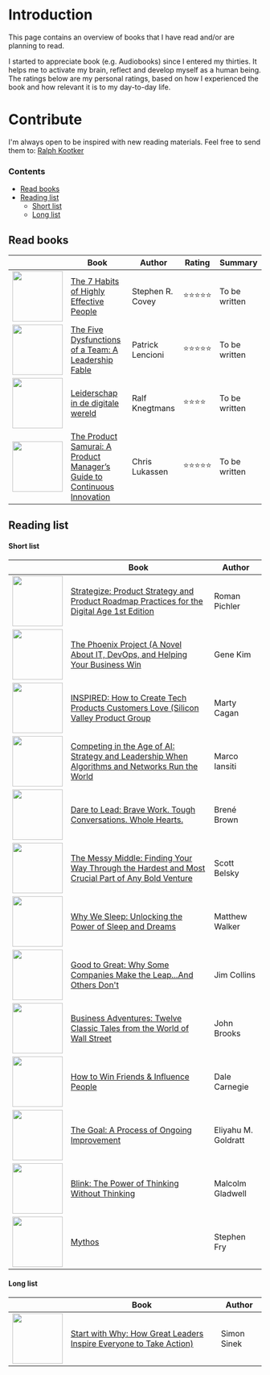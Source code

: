 # Introduction
This page contains an overview of books that I have read and/or are planning to read.

I started to appreciate book (e.g. Audiobooks) since I entered my thirties. It helps me to activate my brain, reflect and develop myself as a human being. The ratings below are my personal ratings, based on how I experienced the book and how relevant it is to my day-to-day life.

# Contribute
I'm always open to be inspired with new reading materials. Feel free to send them to: 
[Ralph Kootker](mailto:ralph.kootker@gmail.com?subject=[GitHub%20books])



### Contents
  - [Read books](#read-books)
  - [Reading list](#reading-list)
    - [Short list](#short-list)
    - [Long list](#long-list)

## Read books
|            | Book        | Author      | Rating      | Summary
|------------|-------------|-------------|-------------|-------------| 
| <img src="https://images-na.ssl-images-amazon.com/images/I/51KVkEDF2KL._SX326_BO1,204,203,200_.jpg" width="100"> |[The 7 Habits of Highly Effective People](https://www.amazon.com/Habits-Highly-Effective-People-Powerful/dp/1982137274/) | Stephen R. Covey | ⭐⭐⭐⭐⭐ | To be written
| <img src="https://images-na.ssl-images-amazon.com/images/I/41yDXnkcLgL._SX337_BO1,204,203,200_.jpg" width="100"> |[The Five Dysfunctions of a Team: A Leadership Fable](https://www.amazon.com/Five-Dysfunctions-Team-Leadership-Fable/dp/0787960756/) | Patrick Lencioni | ⭐⭐⭐⭐⭐ | To be written
| <img src="https://media.s-bol.com/4x3Z6PRm53mJ/544x840.jpg" width="100"> |[Leiderschap in de digitale wereld](https://www.bol.com/nl/p/leiderschap-in-de-digitale-wereld/9200000120236882/?bltgh=lX4xyRHh6pw-F51KnYpJXw.1_4.5.ProductTitle) |  Ralf Knegtmans | ⭐⭐⭐⭐ | To be written
| <img src="https://images-na.ssl-images-amazon.com/images/I/41abizSKhsL._SX331_BO1,204,203,200_.jpg" width="100"> |[The Product Samurai: A Product Manager’s Guide to Continuous Innovation](https://www.amazon.com/Product-Samurai-Chris-Lukassen/dp/9462287864) |  Chris Lukassen | ⭐⭐⭐⭐⭐ | To be written

## Reading list
#### Short list
|            | Book        | Author      |
|------------|-------------|-------------|
| <img src="https://images-na.ssl-images-amazon.com/images/I/41iAwDnLfvL._SX331_BO1,204,203,200_.jpg" width="100"> |[Strategize: Product Strategy and Product Roadmap Practices for the Digital Age 1st Edition](https://www.amazon.com/Strategize-Product-Strategy-Roadmap-Practices/dp/0993499201) | Roman Pichler
| <img src="https://images-na.ssl-images-amazon.com/images/I/51bAF5pdyeL._SX332_BO1,204,203,200_.jpg" width="100"> |[The Phoenix Project (A Novel About IT, DevOps, and Helping Your Business Win](https://www.amazon.com/Phoenix-Project-DevOps-Helping-Business/dp/1942788290/) | Gene Kim
| <img src="https://images-na.ssl-images-amazon.com/images/I/412m6c12zBL._SX329_BO1,204,203,200_.jpg" width="100"> |[INSPIRED: How to Create Tech Products Customers Love (Silicon Valley Product Group](https://www.amazon.com/INSPIRED-Create-Tech-Products-Customers/dp/1119387507/) | Marty Cagan
| <img src="https://images-na.ssl-images-amazon.com/images/I/51iw9AITfbL._SX331_BO1,204,203,200_.jpg" width="100"> |[Competing in the Age of AI: Strategy and Leadership When Algorithms and Networks Run the World](https://www.amazon.com/Competing-Age-AI-Leadership-Algorithms/dp/1633697622/) | Marco Iansiti 
| <img src="https://images-na.ssl-images-amazon.com/images/I/41ALga4mxUL._SX328_BO1,204,203,200_.jpg" width="100"> |[Dare to Lead: Brave Work. Tough Conversations. Whole Hearts.](https://www.amazon.com/Dare-Lead-Brave-Conversations-Hearts/dp/0399592520/) | Brené Brown 
| <img src="https://m.media-amazon.com/images/I/41+fcfGskBL.jpg" width="100"> |[The Messy Middle: Finding Your Way Through the Hardest and Most Crucial Part of Any Bold Venture](https://www.amazon.com/The-Messy-Middle-Scott-Belsky-audiobook/dp/B07HFF7BV3/) | Scott Belsky 
| <img src="https://m.media-amazon.com/images/I/51-zooqOoeL.jpg" width="100"> |[Why We Sleep: Unlocking the Power of Sleep and Dreams](https://www.amazon.com/Why-We-Sleep-Matthew-Walker-audiobook/dp/B0752XRB5F/) | Matthew Walker 
| <img src="https://m.media-amazon.com/images/I/41tCQsn8UGL.jpg" width="100"> |[Good to Great: Why Some Companies Make the Leap...And Others Don't](https://www.amazon.com/Good-to-Great-Jim-Collins-audiobook/dp/B003VXI5MS/) | Jim Collins
| <img src="https://m.media-amazon.com/images/I/51b8+3LQxhL.jpg" width="100"> |[Business Adventures: Twelve Classic Tales from the World of Wall Street](https://www.amazon.com/Business-Adventures-John-Brooks-audiobook/dp/B00M047J9E/) | John Brooks
| <img src="https://m.media-amazon.com/images/I/51PWIy1rHUL.jpg" width="100"> |[How to Win Friends & Influence People](https://www.amazon.com/How-Win-Friends-Influence-People/dp/B0006IU7JK/) | Dale Carnegie
| <img src="https://m.media-amazon.com/images/I/51h1jhqTiZL.jpg" width="100"> |[The Goal: A Process of Ongoing Improvement](https://www.amazon.com/The-Goal-audiobook/dp/B00IFGGDA2/) | Eliyahu M. Goldratt
| <img src="https://m.media-amazon.com/images/I/413iKST80XL.jpg" width="100"> |[Blink: The Power of Thinking Without Thinking](https://www.amazon.com/Blink-Malcolm-Gladwell-audiobook/dp/B00097DWY0/) | Malcolm Gladwell
| <img src="https://m.media-amazon.com/images/I/41osMBtoloL.jpg" width="100"> |[Mythos](https://www.amazon.com/Mythos-Stephen-Fry-audiobook/dp/B07WKRP2F2/) | Stephen Fry


#### Long list
|            | Book        | Author      |
|------------|-------------|-------------|
| <img src="https://m.media-amazon.com/images/I/51Zuy0g7l+L.jpg" width="100"> |[Start with Why: How Great Leaders Inspire Everyone to Take Action)](https://www.amazon.com/Start-with-Why-Simon-Sinek-audiobook/dp/B074VF6ZLM/) | Simon Sinek
